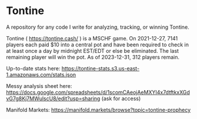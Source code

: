 # Tontine
A repository for any code I write for analyzing, tracking, or winning Tontine.

Tontine ( https://tontine.cash/ ) is a MSCHF game. On 2021-12-27, 7141 players each paid $10 into a central pot and have been required to check in at least once a day by midnight EST/EDT or else be eliminated. The last remaining player will win the pot. As of 2023-12-31, 312 players remain.

Up-to-date stats here: https://tontine-stats.s3.us-east-1.amazonaws.com/stats.json

Messy analysis sheet here: https://docs.google.com/spreadsheets/d/1scomCAeojAeMXYI4x7dtftkxXGdvG7g8Kj7MWulscU8/edit?usp=sharing (ask for access)

Manifold Markets: https://manifold.markets/browse?topic=tontine-prophecy
